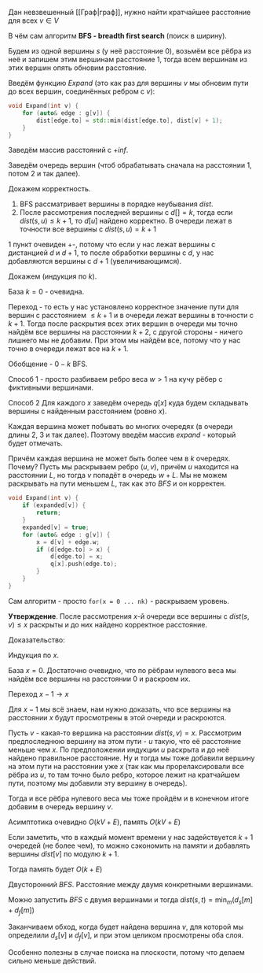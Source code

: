 Дан невзвешенный [[Граф|граф]], нужно найти кратчайшее расстояние для всех $v \in V$

В чём сам алгоритм **BFS - breadth first search** (поиск в ширину).

Будем из одной вершины $s$ (у неё расстояние 0), возьмём все рёбра из неё и запишем этим вершинам расстояние 1, тогда всем вершинам из этих вершин опять обновим расстояние.

Введём функцию $Expand$ (это как раз для вершины $v$ мы обновим пути до всех вершин, соединённых ребром с $v$):

```cpp
void Expand(int v) {
	for (auto& edge : g[v]) {
		dist[edge.to] = std::min(dist[edge.to], dist[v] + 1);
	}
}
```

Заведём массив расстояний с $+inf$.

Заведём очередь вершин (чтоб обрабатывать сначала на расстоянии 1, потом 2 и так далее).

Докажем корректность.

1) BFS рассматривает вершины в порядке неубывания $dist$.
2) После рассмотрения последней вершины с $d[] = k$, тогда если $dist(s, u) \leq k + 1$, то $d[u]$ найдено корректно. В очереди лежат в точности все вершины с $dist(s, u) = k + 1$

1 пункт очевиден +-, потому что если у нас лежат вершины с дистанцией $d$ и $d + 1$, то после обработки вершины с $d$, у нас добавляются вершины с $d + 1$ (увеличивающимся).

Докажем (индукция по $k$).

База $k = 0$ - очевидна.

Переход - то есть у нас установлено корректное значение пути для вершин с расстоянием $\leq k + 1$ и в очереди лежат вершины в точности с $k + 1$. Тогда после раскрытия всех этих вершин в очереди мы точно найдём все вершины на расстоянии $k + 2$, с другой стороны - ничего лишнего мы не добавим. При этом мы найдём все, потому что у нас точно в очереди лежат все на $k + 1$.

Обобщение - $0-k$ BFS.

Способ 1 - просто разбиваем ребро веса $w > 1$ на кучу рёбер с фиктивными вершинами.

Способ 2
Для каждого $x$ заведём очередь $q[x]$ куда будем складывать вершины с найденным расстоянием (ровно $x$).

Каждая вершина может побывать во многих очередях (в очереди длины 2, 3 и так далее). Поэтому введём массив $expand$ - который будет отмечать.

Причём каждая вершина не может быть более чем в $k$ очередях.
Почему? Пусть мы раскрываем ребро $(u, v)$, причём $u$ находится на расстоянии $L$, но тогда $v$ попадёт в очередь $w + L$. Мы не можем раскрывать на пути меньшем $L$, так как это $BFS$ и он корректен.

```cpp
void Expand(int v) {
	if (expanded[v]) {
		return;
	}
	expanded[v] = true;
	for (auto& edge : g[v]) {
		x = d[v] + edge.w;
		if (d[edge.to] > x) {
			d[edge.to] = x;
			q[x].push(edge.to);
		}
	}
}
```

Сам алгоритм - просто `for(x = 0 ... nk)` - раскрываем уровень.

**Утверждение**. После рассмотрения $x$-й очереди все вершины с $dist(s, v) \leq x$ раскрыты и до них найдено корректное расстояние.

Доказательство:

Индукция по $x$.

База $x = 0$. Достаточно очевидно, что по рёбрам нулевого веса мы найдём все вершины на расстоянии 0 и раскроем их.

Переход $x - 1 \rightarrow x$

Для $x - 1$ мы всё знаем, нам нужно доказать, что все вершины на расстоянии $x$ будут просмотрены в этой очереди и раскроются. 

Пусть $v$ - какая-то вершина на расстоянии $dist(s, v) = x$. Рассмотрим предпоследнюю вершину на этом пути - $u$ такую, что её расстояние меньше чем $x$. По предположении индукции $u$ раскрыта и до неё найдено правильное расстояние. Ну и тогда мы тоже добавили вершину на этом пути на расстоянии уже $x$ (так как мы прорелаксировали все рёбра из $u$, то там точно было ребро, которое лежит на кратчайшем пути, поэтому мы добавили эту вершину в очередь).

Тогда и все рёбра нулевого веса мы тоже пройдём и в конечном итоге добавим в очередь вершину $v$.

Асимптотика очевидно $O(kV + E)$, память $O(kV + E)$

Если заметить, что в каждый момент времени у нас задействуется $k + 1$ очередей (не более чем), то можно сэкономить на памяти и добавлять вершины $dist[v]$ по модулю $k + 1$.

Тогда память будет $O(k + E)$

Двусторонний $BFS$. Расстояние между двумя конкретными вершинами.

Можно запустить $BFS$ с двумя вершинами и тогда $dist(s, t) = \min_{m}(d_{s}[m] + d_{f}[m])$

Заканчиваем обход, когда будет найдена вершина $v$, для которой мы определили $d_{s}[v]$ и $d_{f}[v]$, и при этом целиком просмотрены оба слоя.

Особенно полезны в случае поиска на плоскости, потому что делаем сильно меньше действий.